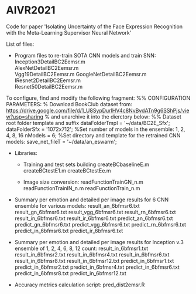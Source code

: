 # AIVR2021
Code for paper 'Isolating Uncertainty of the Face Expression Recognition with the Meta-Learning Supervisor Neural Network'

List of files:

 - Program files to re-train SOTA CNN models and train SNN:
Inception3DetailBC2Eemsr.m	
AlexNetDetailBC2Eemsr.m		
Vgg19DetailBC2Eemsr.m
GoogleNetDetailBC2Eemsr.m	
IResnet2DetailBC2Eemsr.m		
Resnet50DetailBC2Eemsr.m

To configure, find and modify the following fragment:
  %% CONFIGURATION PARAMETERS:
  % Download BookClub dataset from: https://drive.google.com/file/d/1_U8SypDurlHV4c8NvBvdATn9g6SShPjs/view?usp=sharing
  % and unarchive it into the dierctory below:
  %% Dataset root folder template and suffix
dataFolderTmpl = '~/data/BC2E_Sfx';
dataFolderSfx = '1072x712';
  %Set number of models in the ensemble: 1, 2, 4, 8, 16
nModels = 6;
  %Set directory and template for the retrained CNN models:
save_net_fileT = '~/data/an_eswarm';

 - Libraries:
   * Training and test sets building
createBCbaselineE.m
createBCtestE1.m
createBCtestEe.m

   * Image size conversion:
readFunctionTrainGN_n.m
readFunctionTrainIN_n.m
readFunctionTrain_n.m

 - Summary per emotion and detailed per image results for 6 CNN ensemble for various models:
result_an_6bfmsr6.txt
result_gn_6bfmsr6.txt
result_vgg_6bfmsr6.txt
result_rn_6bfmsr6.txt
result_in_6bfmsr6.txt
result_ir_6bfmsr6.txt
predict_an_6bfmsr6.txt
predict_gn_6bfmsr6.txt
predict_vgg_6bfmsr6.txt
predict_rn_6bfmsr6.txt
predict_in_6bfmsr6.txt
predict_ir_6bfmsr6.txt

 - Summary per emotion and detailed per image results for Inception v.3 ensemble of 1, 2, 4, 6, 8, 12 count:
result_in_6bfmsr1.txt
result_in_6bfmsr2.txt
result_in_6bfmsr4.txt
result_in_6bfmsr6.txt
result_in_6bfmsr8.txt
result_in_6bfmsr12.txt
predict_in_6bfmsr1.txt
predict_in_6bfmsr2.txt
predict_in_6bfmsr4.txt
predict_in_6bfmsr6.txt
predict_in_6bfmsr8.txt
predict_in_6bfmsr12.txt

 - Accuracy metrics calculation script:
pred_dist2emsr.R

